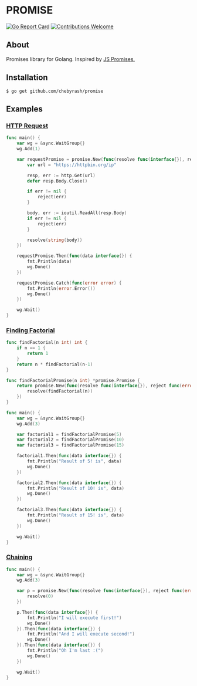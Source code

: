 # PROMISE
[![Go Report Card](https://goreportcard.com/badge/github.com/chebyrash/promise)](https://goreportcard.com/report/github.com/chebyrash/promise)
[![Contributions Welcome](https://img.shields.io/badge/contributions-welcome-brightgreen.svg?style=flat)](https://github.com/chebyrash/promise)

## About
Promises library for Golang. Inspired by [JS Promises.](https://developer.mozilla.org/en-US/docs/Web/JavaScript/Reference/Global_Objects/Promise)

## Installation

    $ go get github.com/chebyrash/promise
    
## Examples

### [HTTP Request](https://github.com/Chebyrash/promise/blob/master/examples/http_request/main.go)
```go
func main() {
	var wg = &sync.WaitGroup{}
	wg.Add(1)

	var requestPromise = promise.New(func(resolve func(interface{}), reject func(error)) {
		var url = "https://httpbin.org/ip"

		resp, err := http.Get(url)
		defer resp.Body.Close()

		if err != nil {
			reject(err)
		}

		body, err := ioutil.ReadAll(resp.Body)
		if err != nil {
			reject(err)
		}

		resolve(string(body))
	})

	requestPromise.Then(func(data interface{}) {
		fmt.Println(data)
		wg.Done()
	})

	requestPromise.Catch(func(error error) {
		fmt.Println(error.Error())
		wg.Done()
	})

	wg.Wait()
}
```

### [Finding Factorial](https://github.com/Chebyrash/promise/blob/master/examples/calculation/main.go)

```go
func findFactorial(n int) int {
	if n == 1 {
		return 1
	}
	return n * findFactorial(n-1)
}

func findFactorialPromise(n int) *promise.Promise {
	return promise.New(func(resolve func(interface{}), reject func(error)) {
		resolve(findFactorial(n))
	})
}

func main() {
	var wg = &sync.WaitGroup{}
	wg.Add(3)

	var factorial1 = findFactorialPromise(5)
	var factorial2 = findFactorialPromise(10)
	var factorial3 = findFactorialPromise(15)

	factorial1.Then(func(data interface{}) {
		fmt.Println("Result of 5! is", data)
		wg.Done()
	})

	factorial2.Then(func(data interface{}) {
		fmt.Println("Result of 10! is", data)
		wg.Done()
	})

	factorial3.Then(func(data interface{}) {
		fmt.Println("Result of 15! is", data)
		wg.Done()
	})

	wg.Wait()
}
```

### [Chaining](https://github.com/Chebyrash/promise/blob/master/examples/http_request/main.go)
```go
func main() {
	var wg = &sync.WaitGroup{}
	wg.Add(3)

	var p = promise.New(func(resolve func(interface{}), reject func(error)) {
		resolve(0)
	})

	p.Then(func(data interface{}) {
		fmt.Println("I will execute first!")
		wg.Done()
	}).Then(func(data interface{}) {
		fmt.Println("And I will execute second!")
		wg.Done()
	}).Then(func(data interface{}) {
		fmt.Println("Oh I'm last :(")
		wg.Done()
	})

	wg.Wait()
}
```